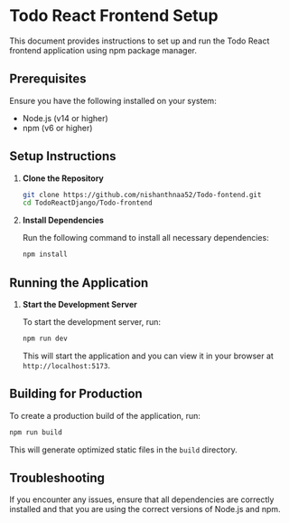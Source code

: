 # Todo React Frontend Setup

This document provides instructions to set up and run the Todo React frontend application using npm package manager.

## Prerequisites

Ensure you have the following installed on your system:
- Node.js (v14 or higher)
- npm (v6 or higher)

## Setup Instructions

1. **Clone the Repository**

    ```bash
    git clone https://github.com/nishanthnaa52/Todo-fontend.git
    cd TodoReactDjango/Todo-frontend
    ```

2. **Install Dependencies**

    Run the following command to install all necessary dependencies:

    ```bash
    npm install
    ```

## Running the Application

1. **Start the Development Server**

    To start the development server, run:

    ```bash
    npm run dev
    ```

    This will start the application and you can view it in your browser at `http://localhost:5173`.

## Building for Production

To create a production build of the application, run:

```bash
npm run build
```

This will generate optimized static files in the `build` directory.

## Troubleshooting

If you encounter any issues, ensure that all dependencies are correctly installed and that you are using the correct versions of Node.js and npm.
